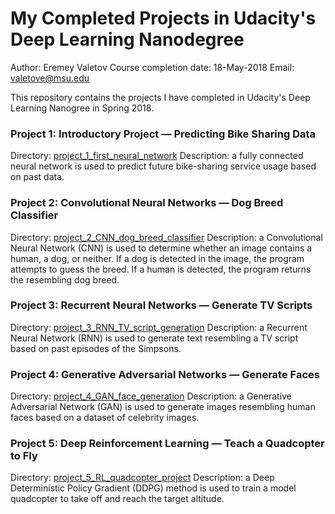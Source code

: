 
# My Completed Projects in Udacity's Deep Learning Nanodegree
Author: Eremey Valetov
Course completion date: 18-May-2018
Email: valetove@msu.edu  

This repository contains the projects I have completed in Udacity's Deep Learning Nanogree in Spring 2018.

### Project 1: Introductory Project — Predicting Bike Sharing Data  
Directory: [project_1_first_neural_network](../../tree/master/project_1_first_neural_network)
Description: a fully connected neural network is used to predict future bike-sharing service usage based on past data.

### Project 2: Convolutional Neural Networks — Dog Breed Classifier  
Directory: [project_2_CNN_dog_breed_classifier](../../tree/master/project_2_CNN_dog_breed_classifier)
Description: a Convolutional Neural Network (CNN) is used to determine whether an image contains a human, a dog, or neither. If a dog is detected in the image, the program attempts to guess the breed. If a human is detected, the program returns the resembling dog breed.

### Project 3: Recurrent Neural Networks — Generate TV Scripts  
Directory: [project_3_RNN_TV_script_generation](../../tree/master/project_3_RNN_TV_script_generation)
Description: a Recurrent Neural Network (RNN) is used to generate text resembling a TV script based on past episodes of the Simpsons. 

### Project 4: Generative Adversarial Networks — Generate Faces  
Directory: [project_4_GAN_face_generation](../../tree/master/project_4_GAN_face_generation)
Description: a Generative Adversarial Network (GAN) is used to generate images resembling human faces based on a dataset of celebrity images.

### Project 5: Deep Reinforcement Learning — Teach a Quadcopter to Fly  
Directory: [project_5_RL_quadcopter_project](../../tree/master/project_5_RL_quadcopter_project)
Description: a Deep Deterministic Policy Gradient (DDPG) method is used to train a model quadcopter to take off and reach the target altitude.